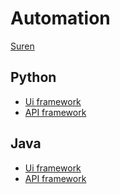  # Automation

[Suren](https://github.com/Suren76)

 ## Python
 - [Ui framework]()
 - [API framework]()

 ## Java 
 - [Ui framework](https://github.com/Suren76/Automation-Java/tree/revert-4-restructureToPageFactory)
 - [API framework](https://github.com/Suren76/ApiTesting-Java)

